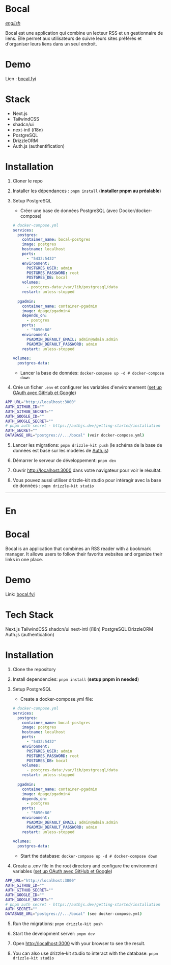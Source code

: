 # Bocal
[*english*](#En)

Bocal est une application qui combine un lecteur RSS et un gestionnaire de liens.
Elle permet aux utilisateurs de suivre leurs sites préférés et d'organiser leurs liens dans un seul endroit.

# Demo
Lien : [bocal.fyi](https://bocal.fyi)

# Stack

- Next.js
- TailwindCSS
- shadcn/ui
- next-intl (i18n)
- PostgreSQL
- DrizzleORM
- Auth.js (authentification)

# Installation

1. Cloner le repo

2. Installer les dépendances : `pnpm install` (**installer pnpm au préalable**)

3. Setup PostgreSQL

    * Créer une base de données PostgreSQL (avec Docker/docker-compose)
    ```yml
    # docker-compose.yml
    services:
      postgres:
        container_name: bocal-postgres
        image: postgres
        hostname: localhost
        ports:
          - "5432:5432"
        environment:
          POSTGRES_USER: admin
          POSTGRES_PASSWORD: root
          POSTGRES_DB: bocal
        volumes:
          - postgres-data:/var/lib/postgresql/data
        restart: unless-stopped
  
      pgadmin:
        container_name: container-pgadmin
        image: dpage/pgadmin4
        depends_on:
          - postgres
        ports:
          - "5050:80"
        environment:
          PGADMIN_DEFAULT_EMAIL: admin@admin.admin
          PGADMIN_DEFAULT_PASSWORD: admin
        restart: unless-stopped
  
    volumes:
      postgres-data:
    ```
  
    * Lancer la base de données: `docker-compose up -d # docker-compose down`

5. Crée un ficher `.env` et configurer les variables d'environnement ([set up OAuth avec GitHub et Google](https://authjs.dev/getting-started/authentication/oauth))
```bash
APP_URL="http://localhost:3000"
AUTH_GITHUB_ID=""
AUTH_GITHUB_SECRET=""
AUTH_GOOGLE_ID=""
AUTH_GOOGLE_SECRET=""
# pnpm auth secret - https://authjs.dev/getting-started/installation
AUTH_SECRET=""
DATABASE_URL="postgres://.../bocal" (voir docker-compose.yml)
```

5. Lancer les migrations: `pnpm drizzle-kit push` (le schéma de la base de données est basé sur les modèles de [Auth.js](https://authjs.dev/))

6. Démarrer le serveur de développement: `pnpm dev`

7. Ouvrir [http://localhost:3000](http://localhost:3000) dans votre navigateur pour voir le résultat.

8. Vous pouvez aussi utiliser drizzle-kit studio pour intéragir avec la base de données : `pnpm drizzle-kit studio`

---
# En

# Bocal

Bocal is an application that combines an RSS reader with a bookmark manager. It allows users to follow their favorite websites and organize their links in one place.

# Demo
Link: [bocal.fyi](https://bocal.fyi)

# Tech Stack

Next.js
TailwindCSS
shadcn/ui
next-intl (i18n)
PostgreSQL
DrizzleORM
Auth.js (authentication)

# Installation

1. Clone the repository

2. Install dependencies: `pnpm install` (**setup pnpm in needed**)

3. Setup PostgreSQL
    * Create a docker-compose.yml file:
    ```yml
    # docker-compose.yml
    services:
      postgres:
        container_name: bocal-postgres
        image: postgres
        hostname: localhost
        ports:
          - "5432:5432"
        environment:
          POSTGRES_USER: admin
          POSTGRES_PASSWORD: root
          POSTGRES_DB: bocal
        volumes:
          - postgres-data:/var/lib/postgresql/data
        restart: unless-stopped
  
      pgadmin:
        container_name: container-pgadmin
        image: dpage/pgadmin4
        depends_on:
          - postgres
        ports:
          - "5050:80"
        environment:
          PGADMIN_DEFAULT_EMAIL: admin@admin.admin
          PGADMIN_DEFAULT_PASSWORD: admin
        restart: unless-stopped
  
    volumes:
      postgres-data:
    ```
    * Start the database: `docker-compose up -d # docker-compose down`

4. Create a .env file in the root directory and configure the environment variables ([set up OAuth avec GitHub et Google](https://authjs.dev/getting-started/authentication/oauth))
```bash
APP_URL="http://localhost:3000"
AUTH_GITHUB_ID=""
AUTH_GITHUB_SECRET=""
AUTH_GOOGLE_ID=""
AUTH_GOOGLE_SECRET=""
# pnpm auth secret - https://authjs.dev/getting-started/installation
AUTH_SECRET=""
DATABASE_URL="postgres://.../bocal" (see docker-compose.yml)
```

5. Run the migrations: `pnpm drizzle-kit push`

6. Start the development server: `pnpm dev`

7. Open [http://localhost:3000](http://localhost:3000) with your browser to see the result.

8. You can also use drizzle-kit studio to interact with the database: `pnpm drizzle-kit studio`
